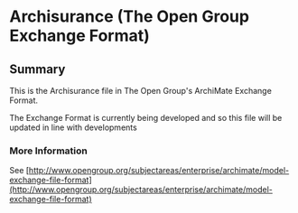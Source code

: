 # Archisurance (The Open Group Exchange Format)

## Summary

This is the Archisurance file in The Open Group's ArchiMate Exchange Format.

The Exchange Format is currently being developed and so this file will be updated in line with developments

### More Information
See [http://www.opengroup.org/subjectareas/enterprise/archimate/model-exchange-file-format](http://www.opengroup.org/subjectareas/enterprise/archimate/model-exchange-file-format)